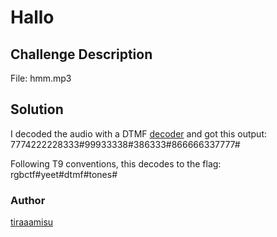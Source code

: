 # Hallo
## Challenge Description
File: hmm.mp3

## Solution
I decoded the audio with a DTMF [decoder](https://github.com/tino1b2be/DTMF-Decoder/blob/master/source/com/tino1b2be/cmdprograms/DTMFDecoder.java) and got this output:
7774222228333#99933338#386333#866666337777#

Following T9 conventions, this decodes to the flag:
rgbctf#yeet#dtmf#tones#

### Author
[tiraaamisu](https://github.com/Lindzy)